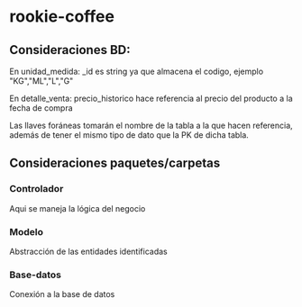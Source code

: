 # rookie-coffee
## Consideraciones BD:
En unidad_medida: _id es string ya que almacena el codigo, ejemplo "KG","ML","L","G"

En detalle_venta: precio_historico hace referencia al precio del producto a la fecha de compra


Las llaves foráneas tomarán el nombre de la tabla a la que hacen referencia, además de tener el mismo tipo de dato que la PK de dicha tabla.

## Consideraciones paquetes/carpetas

### Controlador
Aqui se maneja la lógica del negocio
### Modelo
Abstracción de las entidades identificadas
### Base-datos
Conexión a la base de datos